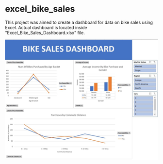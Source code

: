# excel_bike_sales
This project was aimed to create a dashboard for data on bike sales using Excel.
Actual dashboard is located inside "Excel_Bike_Sales_Dashboard.xlsx" file.

![Dashboard Screenshot](https://github.com/Gzaborey/excel_bike_sales/blob/a7ffb8832abb8dbb7a1afa02d4cf95a7e9cf0bd9/Dashboard_Screenshot.jpg?raw=True)
